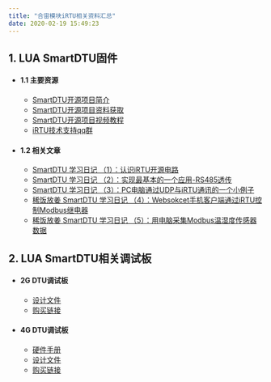 ```yaml
---
title: "合宙模块iRTU相关资料汇总"
date: 2020-02-19 15:49:23
---
```


## 1. LUA SmartDTU固件
+ #### 1.1 主要资源
	+ [SmartDTU开源项目简介](https://doc.luatos.wiki/672)
	+ [SmartDTU开源项目资料获取](https://github.com/hotdll/iRTU)
	+ [SmartDTU开源项目视频教程](https://www.bilibili.com/video/av41012302)
	+ [iRTU技术支持qq群](https://jq.qq.com/?_wv=1027&k=5l2WDTj)

+ #### 1.2 相关文章
	+ [SmartDTU 学习日记 （1）：认识iRTU开源电路](https://doc.luatos.wiki/672)
	+ [SmartDTU 学习日记 （2）：实现最基本的一个应用-RS485透传](https://doc.luatos.wiki/672)
	+ [SmartDTU 学习日记 （3）：PC电脑通过UDP与iRTU通讯的一个小例子](https://doc.luatos.wiki/672)
	+ [稀饭放姜 SmartDTU 学习日记 （4）：Websokcet手机客户端通过iRTU控制Modbus继电器](https://doc.luatos.wiki/672)
	+ [稀饭放姜 SmartDTU 学习日记 （5）：用电脑采集Modbus温湿度传感器数据](https://doc.luatos.wiki/672)

## 2. LUA SmartDTU相关调试板
+ #### 2G DTU调试板
	+ [设计文件](http://openluat-erp.oss-cn-hangzhou.aliyuncs.com/erp_site_file/product_file/df_生产_20200219_161429_469847_DTU-Air202-工程文件.zip)
	+ [购买链接](http://m.openluat.com/product/727)
+ #### 4G DTU调试板
	+ [硬件手册](http://openluat-erp.oss-cn-hangzhou.aliyuncs.com/erp_site_file/product_file/h_d_m_file_20200219160052_DTU-Air720D%20硬件用户手册.pdf)
	+ [设计文件](http://openluat-erp.oss-cn-hangzhou.aliyuncs.com/erp_site_file/product_file/df_生产_20200219_160327_233842_DTU-Air720D-V2-20190218.zip)
	+ [购买链接](http://m.openluat.com/product/724)
